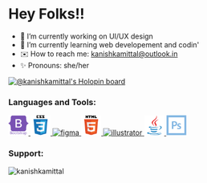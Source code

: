 ##### 

<h1> Hey Folks!! </h1>

- 🌻 I’m currently working on UI/UX design
- 🌱 I’m currently learning web developement and codin'
- ✉️ How to reach me: kanishkamittal@outlook.in
- ✨ Pronouns: she/her

[![@kanishkamittal's Holopin board](https://holopin.me/kanishkamittal)](https://holopin.io/@kanishkamittal)

<!-- <h3 align="center">A passionate frontend developer from India</h3> -->

<!-- <p align="left"> <img src="https://komarev.com/ghpvc/?username=mittalkanishka&label=Profile%20views&color=0e75b6&style=flat" alt="mittalkanishka" /> </p> -->

<!-- <h3 align="left">Connect with me:</h3> -->
<p align="left">
</p>

<h3 align="left">Languages and Tools:</h3>
<p align="left"> <a href="https://getbootstrap.com" target="_blank" rel="noreferrer"> <img src="https://raw.githubusercontent.com/devicons/devicon/master/icons/bootstrap/bootstrap-plain-wordmark.svg" alt="bootstrap" width="40" height="40"/> </a> <a href="https://www.w3schools.com/css/" target="_blank" rel="noreferrer"> <img src="https://raw.githubusercontent.com/devicons/devicon/master/icons/css3/css3-original-wordmark.svg" alt="css3" width="40" height="40"/> </a> <a href="https://www.figma.com/" target="_blank" rel="noreferrer"> <img src="https://www.vectorlogo.zone/logos/figma/figma-icon.svg" alt="figma" width="40" height="40"/> </a> <a href="https://www.w3.org/html/" target="_blank" rel="noreferrer"> <img src="https://raw.githubusercontent.com/devicons/devicon/master/icons/html5/html5-original-wordmark.svg" alt="html5" width="40" height="40"/> </a> <a href="https://www.adobe.com/in/products/illustrator.html" target="_blank" rel="noreferrer"> <img src="https://www.vectorlogo.zone/logos/adobe_illustrator/adobe_illustrator-icon.svg" alt="illustrator" width="40" height="40"/> </a> <a href="https://www.java.com" target="_blank" rel="noreferrer"> <img src="https://raw.githubusercontent.com/devicons/devicon/master/icons/java/java-original.svg" alt="java" width="40" height="40"/> </a> <a href="https://www.photoshop.com/en" target="_blank" rel="noreferrer"> <img src="https://raw.githubusercontent.com/devicons/devicon/master/icons/photoshop/photoshop-line.svg" alt="photoshop" width="40" height="40"/> </a> </p>

<h3 align="left">Support:</h3>
<p><a href="https://www.buymeacoffee.com/kanishkamittal"> <img align="left" src="https://cdn.buymeacoffee.com/buttons/v2/default-yellow.png" height="50" width="210" alt="kanishkamittal" /></a></p><br><br>

